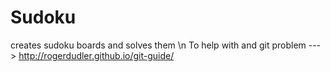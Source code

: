 # Sudoku
creates sudoku boards and solves them \n
To help with and git problem ---> http://rogerdudler.github.io/git-guide/